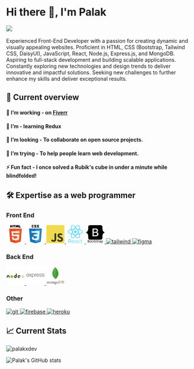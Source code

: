 # Hi there 👋, I'm Palak
![](https://drive.google.com/uc?export=view&id=1KRS0ij7Kkv-t3B7Vbf4nuOv7BA6U5sZy)

Experienced Front-End Developer with a passion for creating dynamic and visually appealing websites. Proficient in HTML, CSS (Bootstrap, Tailwind CSS, DaisyUI), JavaScript, React, Node.js, Express.js, and MongoDB. Aspiring to full-stack development and building scalable applications. Constantly exploring new technologies and design trends to deliver innovative and impactful solutions. Seeking new challenges to further enhance my skills and deliver exceptional results.

## 👀 Current overview

#### 🔭 I’m working - on [Fiverr](https://www.fiverr.com/palak_wpseo)
#### 🌱 I’m - learning Redux 
#### 👯 I’m looking - To collaborate on open source projects.
#### 🤔 I’m trying - To help people learn web development.
#### ⚡ Fun fact - I once solved a Rubik's cube in under a minute while blindfolded!


## 🛠 Expertise as a web programmer

### Front End
<p align="left"> <a href="https://www.w3schools.com/html/" target="_blank" rel="noreferrer"> <img src="https://raw.githubusercontent.com/devicons/devicon/master/icons/html5/html5-original-wordmark.svg" alt="html5" width="50" height="50"/> </a> <a href="https://www.w3schools.com/css/" target="_blank" rel="noreferrer"> <img src="https://raw.githubusercontent.com/devicons/devicon/master/icons/css3/css3-original-wordmark.svg" alt="css3" width="50" height="50"/> </a> <a href="https://developer.mozilla.org/en-US/docs/Web/JavaScript" target="_blank" rel="noreferrer"> <img src="https://raw.githubusercontent.com/devicons/devicon/master/icons/javascript/javascript-original.svg" alt="javascript" width="50" height="50"/> </a> <a href="https://reactjs.org/" target="_blank" rel="noreferrer"> <img src="https://raw.githubusercontent.com/devicons/devicon/master/icons/react/react-original-wordmark.svg" alt="react" width="50" height="50"/> </a> <a href="https://getbootstrap.com" target="_blank" rel="noreferrer"> <img src="https://raw.githubusercontent.com/devicons/devicon/master/icons/bootstrap/bootstrap-plain-wordmark.svg" alt="bootstrap" width="50" height="50"/> </a> <a href="https://tailwindcss.com/" target="_blank" rel="noreferrer"> <img src="https://www.vectorlogo.zone/logos/tailwindcss/tailwindcss-icon.svg" alt="tailwind" width="50" height="50"/> </a> <a href="https://www.figma.com/" target="_blank" rel="noreferrer"> <img src="https://www.vectorlogo.zone/logos/figma/figma-icon.svg" alt="figma" width="40" height="40"/> </a> </p>
  
### Back End
<p align="left"> <a href="https://nodejs.org" target="_blank" rel="noreferrer"> <img src="https://raw.githubusercontent.com/devicons/devicon/master/icons/nodejs/nodejs-original-wordmark.svg" alt="nodejs" width="50" height="50"/> </a> <a href="https://expressjs.com" target="_blank" rel="noreferrer"> <img src="https://raw.githubusercontent.com/devicons/devicon/master/icons/express/express-original-wordmark.svg" alt="express" width="50" height="50"/> </a> <a href="https://www.mongodb.com/" target="_blank" rel="noreferrer"> <img src="https://raw.githubusercontent.com/devicons/devicon/master/icons/mongodb/mongodb-original-wordmark.svg" alt="mongodb" width="50" height="50"/> </a> </p>

### Other
<p align="left"> <a href="https://git-scm.com/" target="_blank" rel="noreferrer"> <img src="https://www.vectorlogo.zone/logos/git-scm/git-scm-icon.svg" alt="git" width="50" height="50"/> </a> <a href="https://firebase.google.com/" target="_blank" rel="noreferrer"> <img src="https://www.vectorlogo.zone/logos/firebase/firebase-icon.svg" alt="firebase" width="50" height="50"/> </a> <a href="https://heroku.com" target="_blank" rel="noreferrer"> <img src="https://www.vectorlogo.zone/logos/heroku/heroku-icon.svg" alt="heroku" width="40" height="40"/> </a> </p>
 
## 📈 Current Stats

<p background-color="black"><img align="center" src="https://github-readme-streak-stats.herokuapp.com/?user=palakxdev&" alt="palakxdev" /></p>

![Palak's GitHub stats](https://github-readme-stats.vercel.app/api?username=palakxdev&show_icons=true&theme=radical)
